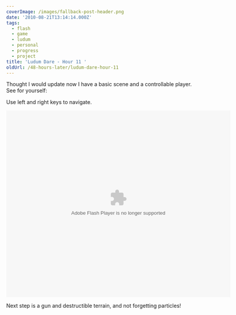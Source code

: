 ```yaml
---
coverImage: /images/fallback-post-header.png
date: '2010-08-21T13:14:14.000Z'
tags:
  - flash
  - game
  - ludum
  - personal
  - progress
  - project
title: 'Ludum Dare - Hour 11 '
oldUrl: /48-hours-later/ludum-dare-hour-11
---
```


Thought I would update now I have a basic scene and a controllable player. See for yourself:

<!-- more -->

Use left and right keys to navigate.

<object style="width: 600px; height: 500px;" classid="clsid:d27cdb6e-ae6d-11cf-96b8-444553540000" width="600" height="500" codebase="https://download.macromedia.com/pub/shockwave/cabs/flash/swflash.cab#version=6,0,40,0"><param name="src" value="https://www.mikecann.co.uk/DumpingGround/ld/18/01/LudumDare18.swf" /><embed style="width: 600px; height: 500px;" type="application/x-shockwave-flash" width="600" height="500" src="https://www.mikecann.co.uk/DumpingGround/ld/18/01/LudumDare18.swf"> </embed></object>

Next step is a gun and destructible terrain, and not forgetting particles!
